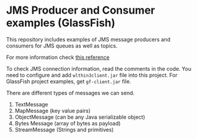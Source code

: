 # JMS Producer and Consumer examples (GlassFish)

This repository includes examples of JMS message producers and consumers for JMS queues as well as topics.

For more information check [this reference](https://docs.oracle.com/middleware/1212/wls/JMSPG/implement.htm#JMSPG187)

To check JMS connection information, read the comments in the code. You need to configure and add `wlthin3client.jar` file into this project.
For GlassFish project examples, get `gf-client.jar` file.

There are different types of messages we can send.
1. TextMessage
2. MapMessage (key value pairs)
3. ObjectMessage (can be any Java serializable object)
4. Bytes Message (array of bytes as payload)
5. StreamMessage (Strings and primitives)